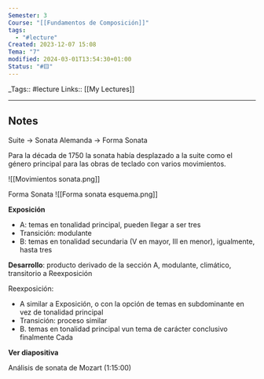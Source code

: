 ```yaml
---
Semester: 3
Course: "[[Fundamentos de Composición]]"
tags:
  - "#lecture"
Created: 2023-12-07 15:08
Tema: "7"
modified: 2024-03-01T13:54:30+01:00
Status: "#🟨"
---
```


\_Tags::  #lecture 
Links:: [[My Lectures]]
___

## Notes

Suite -> Sonata
Alemanda -> Forma Sonata

Para la década de 1750 la sonata había desplazado a la suite como el género principal para las obras de teclado con varios movimientos.

![[Movimientos sonata.png]]

Forma Sonata
![[Forma sonata esquema.png]]

**Exposición**
- A: temas en tonalidad principal, pueden llegar a ser tres
- Transición: modulante 
- B: temas en tonalidad secundaria (V en mayor, Ill en menor), igualmente, hasta tres 
  
**Desarrollo**: producto derivado de la sección A, modulante, climático, transitorio a Reexposición

Reexposición:
- A similar a Exposición, o con la opción de temas en subdominante en vez de tonalidad principal
- Transición: proceso similar 
- B. temas en tonalidad principal vun tema de carácter conclusivo finalmente Cada



**Ver diapositiva** 

Análisis de sonata de Mozart (1:15:00)